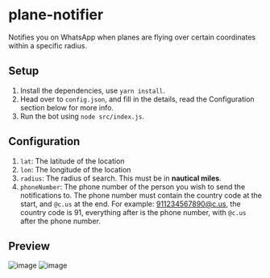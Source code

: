 # plane-notifier
Notifies you on WhatsApp when planes are flying over certain coordinates within a specific radius.

## Setup
1. Install the dependencies, use `yarn install`.
2. Head over to `config.json`, and fill in the details, read the Configuration section below for more info.
4. Run the bot using `node src/index.js`.

## Configuration
1. `lat`: The latitude of the location
2. `lon`: The longitude of the location
3. `radius`: The radius of search. This must be in **nautical miles**.
4. `phoneNumber`: The phone number of the person you wish to send the notifications to. The phone number must contain the country code at the start, and `@c.us` at the end. For example: 911234567890@c.us, the country code is 91, everything after is the phone number, with `@c.us` after the phone number.

## Preview
![image](https://github.com/FC5570/plane-notifier/assets/68158483/499df67c-cd1b-4427-88a9-89175e0f090c)
![image](https://github.com/FC5570/plane-notifier/assets/68158483/80b367ae-60ff-435c-a323-bb26b80deebc)

